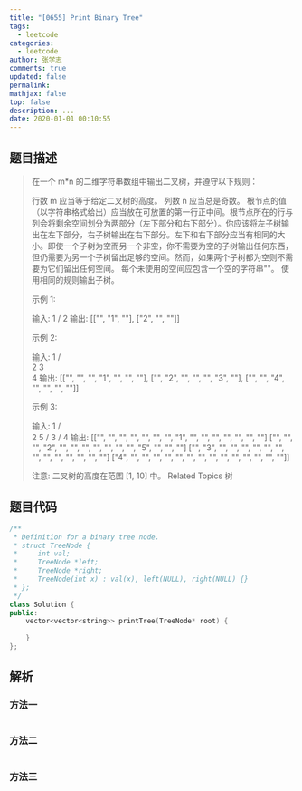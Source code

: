 ```yaml
---
title: "[0655] Print Binary Tree"
tags:
  - leetcode
categories:
  - leetcode
author: 张学志
comments: true
updated: false
permalink:
mathjax: false
top: false
description: ...
date: 2020-01-01 00:10:55
---
```


## 题目描述

> 在一个 m*n 的二维字符串数组中输出二叉树，并遵守以下规则： 
> 
> 
> 行数 m 应当等于给定二叉树的高度。 
> 列数 n 应当总是奇数。 
> 根节点的值（以字符串格式给出）应当放在可放置的第一行正中间。根节点所在的行与列会将剩余空间划分为两部分（左下部分和右下部分）。你应该将左子树输出在左下部分，右子树输出在右下部分。左下和右下部分应当有相同的大小。即使一个子树为空而另一个非空，你不需要为空的子树输出任何东西，但仍需要为另一个子树留出足够的空间。然而，如果两个子树都为空则不需要为它们留出任何空间。 
> 每个未使用的空间应包含一个空的字符串""。 
> 使用相同的规则输出子树。 
> 
> 
> 示例 1: 
> 
> 
> 输入:
> 1
> /
> 2
> 输出:
> [["", "1", ""],
> ["2", "", ""]]
> 
> 
> 示例 2: 
> 
> 
> 输入:
> 1
> / \
> 2   3
> \
> 4
> 输出:
> [["", "", "", "1", "", "", ""],
> ["", "2", "", "", "", "3", ""],
> ["", "", "4", "", "", "", ""]]
> 
> 
> 示例 3: 
> 
> 
> 输入:
> 1
> / \
> 2   5
> / 
> 3 
> / 
> 4 
> 输出:
> [["",  "",  "", "",  "", "", "", "1", "",  "",  "",  "",  "", "", ""]
> ["",  "",  "", "2", "", "", "", "",  "",  "",  "",  "5", "", "", ""]
> ["",  "3", "", "",  "", "", "", "",  "",  "",  "",  "",  "", "", ""]
> ["4", "",  "", "",  "", "", "", "",  "",  "",  "",  "",  "", "", ""]]
> 
> 
> 注意: 二叉树的高度在范围 [1, 10] 中。 
> Related Topics 树

## 题目代码

```cpp
/**
 * Definition for a binary tree node.
 * struct TreeNode {
 *     int val;
 *     TreeNode *left;
 *     TreeNode *right;
 *     TreeNode(int x) : val(x), left(NULL), right(NULL) {}
 * };
 */
class Solution {
public:
    vector<vector<string>> printTree(TreeNode* root) {
        
    }
};
```

## 解析

### 方法一

```cpp

```

### 方法二

```cpp

```

### 方法三

```cpp

```


